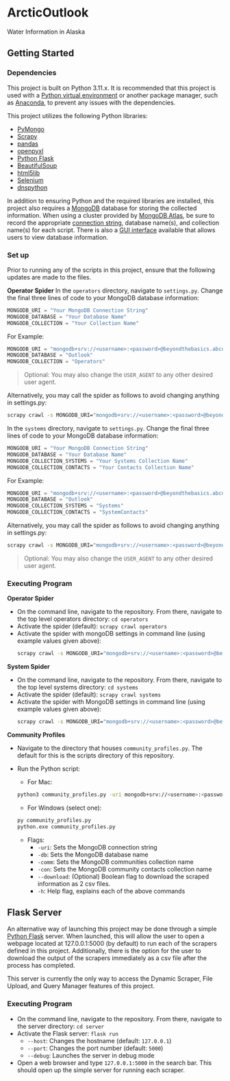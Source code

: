 # ArcticOutlook
Water Information in Alaska

## Getting Started
### Dependencies
This project is built on Python 3.11.x. It is recommended that this project is used with a [Python virtual environment](https://docs.python.org/3/library/venv.html) or another package manager, such as [Anaconda](https://anaconda.org/), to prevent any issues with the dependencies. 

This project utilizes the following Python libraries:
* [PyMongo](https://pymongo.readthedocs.io/en/stable/)
* [Scrapy](https://docs.scrapy.org/en/latest/)
* [pandas](https://pandas.pydata.org/docs/)
* [openpyxl](https://openpyxl.readthedocs.io/en/stable/)
* [Python Flask](https://flask.palletsprojects.com/en/3.0.x/)
* [BeautifulSoup](https://www.crummy.com/software/BeautifulSoup/)
* [html5lib](https://pypi.org/project/html5lib/)
* [Selenium](https://www.selenium.dev/documentation/webdriver/)
* [dnspython](https://www.dnspython.org/)

In addition to ensuring Python and the required libraries are installed, this project also requires a [MongoDB](https://www.mongodb.com/) database for storing the collected information. When using a cluster provided by [MongoDB Atlas](https://www.mongodb.com/atlas/database), be sure to record the appropriate [connection string](https://www.mongodb.com/basics/mongodb-connection-string), database name(s), and collection name(s) for each script. There is also a [GUI interface](https://www.mongodb.com/products/compass) available that allows users to view database information.

### Set up
Prior to running any of the scripts in this project, ensure that the following updates are made to the files.

**Operator Spider**
In the `operators` directory, navigate to `settings.py`. Change the final three lines of code to your MongoDB database information:
```Python
MONGODB_URI = "Your MongoDB Connection String"
MONGODB_DATABASE = "Your Database Name"
MONGODB_COLLECTION = "Your Collection Name"
```

For Example:
```Python
MONGODB_URI = "mongodb+srv://<username>:<password>@beyondthebasics.abcde.mongodb.net/test"
MONGODB_DATABASE = "Outlook"
MONGODB_COLLECTION = "Operators"
```
>Optional: You may also change the `USER_AGENT` to any other desired user agent.

Alternatively, you may call the spider as follows to avoid changing anything in settings.py:
```bash
scrapy crawl -s MONGODB_URI="mongodb+srv://<username>:<password>@beyondthebasics.abcde.mongodb.net/test" -s MONGODB_DATABASE="Outlook" -s MONGODB_COLLECTION="Operators"`
```

In the `systems` directory, navigate to `settings.py`. Change the final three lines of code to your MongoDB database information:
```Python
MONGODB_URI = "Your MongoDB Connection String"
MONGODB_DATABASE = "Your Database Name"
MONGODB_COLLECTION_SYSTEMS = "Your Systems Collection Name"
MONGODB_COLLECTION_CONTACTS = "Your Contacts Collection Name"
```

For Example:
```Python
MONGODB_URI = "mongodb+srv://<username>:<password>@beyondthebasics.abcde.mongodb.net/test"
MONGODB_DATABASE = "Outlook"
MONGODB_COLLECTION_SYSTEMS = "Systems"
MONGODB_COLLECTION_CONTACTS = "SystemContacts"
```

Alternatively, you may call the spider as follows to avoid changing anything in settings.py:
```bash
scrapy crawl -s MONGODB_URI="mongodb+srv://<username>:<password>@beyondthebasics.abcde.mongodb.net/test" -s MONGODB_DATABASE="Outlook" -s MONGODB_COLLECTION_SYSTEMS="Systems" -s MONGODB_COLLECTION_CONTACTS=SystemContacts
```
>Optional: You may also change the `USER_AGENT` to any other desired user agent.


### Executing Program
**Operator Spider**
* On the command line, navigate to the repository. From there, navigate to the top level operators directory: `cd operators`
* Activate the spider (default): `scrapy crawl operators`
* Activate the spider with mongoDB settings in command line (using example values given above): 
  ```bash
  scrapy crawl -s MONGODB_URI="mongodb+srv://<username>:<password>@beyondthebasics.abcde.mongodb.net/test" -s MONGODB_DATABASE="Outlook" -s MONGODB_COLLECTION="Operators" operators
  ```

**System Spider**
* On the command line, navigate to the repository. From there, navigate to the top level systems directory: `cd systems`
* Activate the spider (default): `scrapy crawl systems`
* Activate the spider with MongoDB settings in command line (using example values given above): 
  ```bash
  scrapy crawl -s MONGODB_URI="mongodb+srv://<username>:<password>@beyondthebasics.abcde.mongodb.net/test" -s MONGODB_DATABASE="Outlook" -s MONGODB_COLLECTION_SYSTEMS="Systems" -s MONGODB_COLLECTION_CONTACTS=SystemContacts systems
  ```

**Community Profiles**
* Navigate to the directory that houses `community_profiles.py`. The default for this is the scripts directory of this repository.
* Run the Python script:
    - For Mac: 
    ```bash
    python3 community_profiles.py -uri mongodb+srv://<username>:<password>@beyondthebasics.abcde.mongodb.net/test -db Database_Name -comm Community_Collection_Name -con Contact_Collection_Name
    ```

    - For Windows (select one): 
    ```bash
    py community_profiles.py
    python.exe community_profiles.py
    ```

    - Flags:
      - `-uri`:         Sets the MongoDB connection string
      - `-db`:          Sets the MongoDB database name
      - `-comm`:        Sets the MongoDB communities collection name
      - `-con`:         Sets the MongoDB community contacts collection name
      - `--download`:   (Optional) Boolean flag to download the scraped information as 2 csv files.
      - `-h`:           Help flag, explains each of the above commands

## Flask Server
An alternative way of launching this project may be done through a simple [Python Flask](https://flask.palletsprojects.com/en/3.0.x/) server. When launched, this will allow the user to open a webpage located at 127.0.0.1:5000 (by default) to run each of the scrapers defined in this project. Additionally, there is the option for the user to download the output of the scrapers immediately as a csv file after the process has completed.

This server is currently the only way to access the Dynamic Scraper, File Upload, and Query Manager features of this project.

### Executing Program
* On the command line, navigate to the repository. From there, navigate to the server directory: `cd server`
* Activate the Flask server: `flask run`
  * `--host`: Changes the hostname (default: `127.0.0.1`)
  * `--port`: Changes the port number (default: `5000`)
  * `--debug`: Launches the server in debug mode
* Open a web browser and type `127.0.0.1:5000` in the search bar. This should open up the simple server for running each scraper.